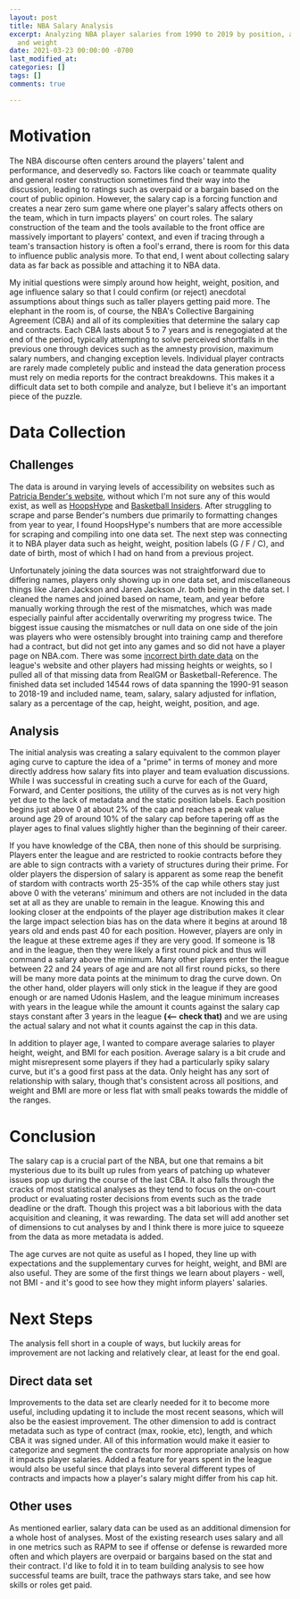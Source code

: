 ```yaml
---
layout: post
title: NBA Salary Analysis
excerpt: Analyzing NBA player salaries from 1990 to 2019 by position, age, height,
  and weight
date: 2021-03-23 00:00:00 -0700
last_modified_at: 
categories: []
tags: []
comments: true

---
```

# Motivation

The NBA discourse often centers around the players' talent and performance, and deservedly so. Factors like coach or teammate quality and general roster construction sometimes find their way into the discussion, leading to ratings such as overpaid or a bargain based on the court of public opinion. However, the salary cap is a forcing function and creates a near zero sum game where one player's salary affects others on the team, which in turn impacts players' on court roles. The salary construction of the team and the tools available to the front office are massively important to players' context, and even if tracing through a team's transaction history is often a fool's errand, there is room for this data to influence public analysis more. To that end, I went about collecting salary data as far back as possible and attaching it to NBA data.

My initial questions were simply around how height, weight, position, and age influence salary so that I could confirm (or reject) anecdotal assumptions about things such as taller players getting paid more. The elephant in the room is, of course, the NBA's Collective Bargaining Agreement (CBA) and all of its complexities that determine the salary cap and contracts. Each CBA lasts about 5 to 7 years and is renegogiated at the end of the period, typically attempting to solve perceived shortfalls in the previous one through devices such as the amnesty provision, maximum salary numbers, and changing exception levels. Individual player contracts are rarely made completely public and instead the data generation process must rely on media reports for the contract breakdowns. This makes it a difficult data set to both compile and analyze, but I believe it's an important piece of the puzzle.

# Data Collection

## Challenges

The data is around in varying levels of accessibility on websites such as [Patricia Bender's website](https://www.eskimo.com/\~pbender/), without which I'm not sure any of this would exist, as well as [HoopsHype](https://hoopshype.com/salaries/) and [Basketball Insiders](http://www.basketballinsiders.com/nba-salaries/). After struggling to scrape and parse Bender's numbers due primarily to formatting changes from year to year, I found HoopsHype's numbers that are more accessible for scraping and compiling into one data set. The next step was connecting it to NBA player data such as height, weight, position labels (G / F / C), and date of birth, most of which I had on hand from a previous project.

Unfortunately joining the data sources was not straightforward due to differing names, players only showing up in one data set, and miscellaneous things like Jaren Jackson and Jaren Jackson Jr. both being in the data set. I cleaned the names and joined based on name, team, and year before manually working through the rest of the mismatches, which was made especially painful after accidentally overwriting my progress twice. The biggest issue causing the mismatches or null data on one side of the join was players who were ostensibly brought into training camp and therefore had a contract, but did not get into any games and so did not have a player page on NBA.com. There was some [incorrect birth date data](https://twitter.com/wfordh/status/1353512538286157824) on the league's website and other players had missing heights or weights, so I pulled all of that missing data from RealGM or Basketball-Reference. The finished data set included 14544 rows of data spanning the 1990-91 season to 2018-19 and included name, team, salary, salary adjusted for inflation, salary as a percentage of the cap, height, weight, position, and age.

## Analysis

The initial analysis was creating a salary equivalent to the common player aging curve to capture the idea of a "prime" in terms of money and more directly address how salary fits into player and team evaluation discussions. While I was successful in creating such a curve for each of the Guard, Forward, and Center positions, the utility of the curves as is not very high yet due to the lack of metadata and the static position labels. Each position begins just above 0 at about 2% of the cap and reaches a peak value around age 29 of around 10% of the salary cap before tapering off as the player ages to final values slightly higher than the beginning of their career.

If you have knowledge of the CBA, then none of this should be surprising. Players enter the league and are restricted to rookie contracts before they are able to sign contracts with a variety of structures during their prime. For older players the dispersion of salary is apparent as some reap the benefit of stardom with contracts worth 25-35% of the cap while others stay just above 0 with the veterans' minimum and others are not included in the data set at all as they are unable to remain in the league. Knowing this and looking closer at the endpoints of the player age distribution makes it clear the large impact selection bias has on the data where it begins at around 18 years old and ends past 40 for each position. However, players are only in the league at these extreme ages if they are very good. If someone is 18 and in the league, then they were likely a first round pick and thus will command a salary above the minimum. Many other players enter the league between 22 and 24 years of age and are not all first round picks, so there will be many more data points at the minimum to drag the curve down. On the other hand, older players will only stick in the league if they are good enough or are named Udonis Haslem, and the league minimum increases with years in the league while the amount it counts against the salary cap stays constant after 3 years in the league **(<-- check that)** and we are using the actual salary and not what it counts against the cap in this data.

In addition to player age, I wanted to compare average salaries to player height, weight, and BMI for each position. Average salary is a bit crude and might misrepresent some players if they had a particularly spiky salary curve, but it's a good first pass at the data. Only height has any sort of relationship with salary, though that's consistent across all positions, and weight and BMI are more or less flat with small peaks towards the middle of the ranges.

# Conclusion

The salary cap is a crucial part of the NBA, but one that remains a bit mysterious due to its built up rules from years of patching up whatever issues pop up during the course of the last CBA. It also falls through the cracks of most statistical analyses as they tend to  focus on the on-court product or evaluating roster decisions from events such as the trade deadline or the draft. Though this project was a bit laborious with the data acquisition and cleaning, it was rewarding. The data set will add another set of dimensions to cut analyses by and I think there is more juice to squeeze from the data as more metadata is added.

The age curves are not quite as useful as I hoped, they line up with expectations and the supplementary curves for height, weight, and BMI are also useful. They are some of the first things we learn about players - well, not BMI - and it's good to see how they might inform players' salaries.

# Next Steps

The analysis fell short in a couple of ways, but luckily areas for improvement are not lacking and relatively clear, at least for the end goal.

## Direct data set

Improvements to the data set are clearly needed for it to become more useful, including updating it to include the most recent seasons, which will also be the easiest improvement. The other dimension to add is contract metadata such as type of contract (max, rookie, etc), length, and which CBA it was signed under. All of this information would make it easier to categorize and segment the contracts for more appropriate analysis on how it impacts player salaries. Added a feature for years spent in the league would also be useful since that plays into several different types of contracts and impacts how a player's salary might differ from his cap hit.

## Other uses

As mentioned earlier, salary data can be used as an additional dimension for a whole host of analyses. Most of the existing research uses salary and all in one metrics such as RAPM to see if offense or defense is rewarded more often and which players are overpaid or bargains based on the stat and their contract. I'd like to fold it in to team building analysis to see how successful teams are built, trace the pathways stars take, and see how skills or roles get paid.